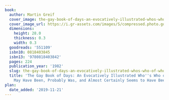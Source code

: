 ```yaml
---
book:
  author: Martin Greif
  cover_image: the-gay-book-of-days-an-evocatively-illustrated-whos-who-of-who-is-was-may-have-been-probably-was-and-almost-certainly-seems-to-have-been-gay.jpg
  cover_image_url: https://i.gr-assets.com/images/S/compressed.photo.goodreads.com/books/1175725241l/551109.jpg
  dimensions:
    height: 28.0
    thickness: 0.3
    width: 0.3
  goodreads: '551109'
  isbn10: 0818403845
  isbn13: '9780818403842'
  pages: 224
  publication_year: '1982'
  slug: the-gay-book-of-days-an-evocatively-illustrated-whos-who-of-who-is-was-may-have-been-probably-was-and-almost-certainly-seems-to-have-been-gay
  title: 'The Gay Book of Days: An Evocatively Illustrated Who''s Who of Who Is, Was,
    May Have Been, Probably Was, and Almost Certainly Seems to Have Been Gay'
plan:
  date_added: '2019-11-21'
---
```

